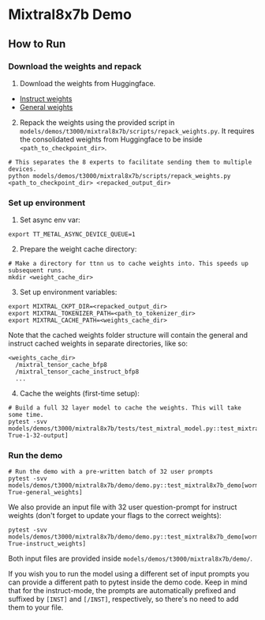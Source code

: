 # Mixtral8x7b Demo

## How to Run

### Download the weights and repack

1. Download the weights from Huggingface.
- [Instruct weights](https://huggingface.co/mistralai/Mixtral-8x7B-Instruct-v0.1)
- [General weights](https://huggingface.co/mistralai/Mixtral-8x7B-v0.1)

2. Repack the weights using the provided script in `models/demos/t3000/mixtral8x7b/scripts/repack_weights.py`. It requires the consolidated weights from Huggingface to be inside `<path_to_checkpoint_dir>`.

```
# This separates the 8 experts to facilitate sending them to multiple devices.
python models/demos/t3000/mixtral8x7b/scripts/repack_weights.py <path_to_checkpoint_dir> <repacked_output_dir>
```

### Set up environment
1. Set async env var:
```
export TT_METAL_ASYNC_DEVICE_QUEUE=1
```

2. Prepare the weight cache directory:

```
# Make a directory for ttnn us to cache weights into. This speeds up subsequent runs.
mkdir <weight_cache_dir>
```

3. Set up environment variables:
```
export MIXTRAL_CKPT_DIR=<repacked_output_dir>
export MIXTRAL_TOKENIZER_PATH=<path_to_tokenizer_dir>
export MIXTRAL_CACHE_PATH=<weights_cache_dir>
```

Note that the cached weights folder structure will contain the general and instruct cached weights in separate directories, like so:

```
<weights_cache_dir>
  /mixtral_tensor_cache_bfp8
  /mixtral_tensor_cache_instruct_bfp8
  ...
```

4. Cache the weights (first-time setup):
```
# Build a full 32 layer model to cache the weights. This will take some time.
pytest -svv models/demos/t3000/mixtral8x7b/tests/test_mixtral_model.py::test_mixtral_model_inference[wormhole_b0-True-1-32-output]
```

### Run the demo
```
# Run the demo with a pre-written batch of 32 user prompts
pytest -svv models/demos/t3000/mixtral8x7b/demo/demo.py::test_mixtral8x7b_demo[wormhole_b0-True-general_weights]
```

We also provide an input file with 32 user question-prompt for instruct weights (don't forget to update your flags to the correct weights):
```
pytest -svv models/demos/t3000/mixtral8x7b/demo/demo.py::test_mixtral8x7b_demo[wormhole_b0-True-instruct_weights]
```

Both input files are provided inside `models/demos/t3000/mixtral8x7b/demo/`.

If you wish you to run the model using a different set of input prompts you can provide a different path to pytest inside the demo code. Keep in mind that for the instruct-mode, the prompts are automatically prefixed and suffixed by `[INST]` and `[/INST]`, respectively, so there's no need to add them to your file.
